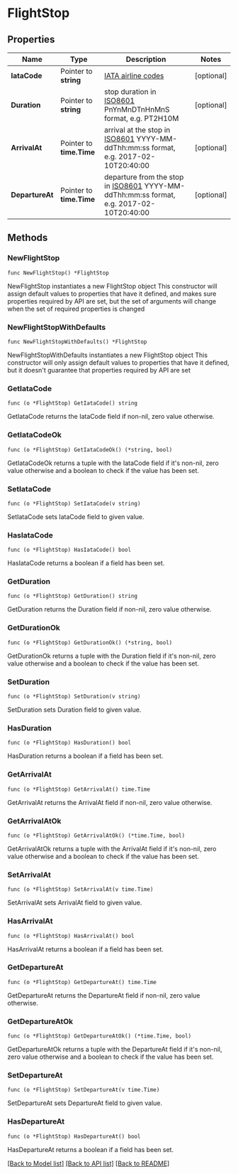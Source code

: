 # FlightStop

## Properties

Name | Type | Description | Notes
------------ | ------------- | ------------- | -------------
**IataCode** | Pointer to **string** | [IATA airline codes](http://www.iata.org/publications/Pages/code-search.aspx) | [optional] 
**Duration** | Pointer to **string** | stop duration in [ISO8601](https://en.wikipedia.org/wiki/ISO_8601) PnYnMnDTnHnMnS format, e.g. PT2H10M | [optional] 
**ArrivalAt** | Pointer to **time.Time** | arrival at the stop in [ISO8601](https://en.wikipedia.org/wiki/ISO_8601) YYYY-MM-ddThh:mm:ss format, e.g. 2017-02-10T20:40:00 | [optional] 
**DepartureAt** | Pointer to **time.Time** | departure from the stop in [ISO8601](https://en.wikipedia.org/wiki/ISO_8601) YYYY-MM-ddThh:mm:ss format, e.g. 2017-02-10T20:40:00 | [optional] 

## Methods

### NewFlightStop

`func NewFlightStop() *FlightStop`

NewFlightStop instantiates a new FlightStop object
This constructor will assign default values to properties that have it defined,
and makes sure properties required by API are set, but the set of arguments
will change when the set of required properties is changed

### NewFlightStopWithDefaults

`func NewFlightStopWithDefaults() *FlightStop`

NewFlightStopWithDefaults instantiates a new FlightStop object
This constructor will only assign default values to properties that have it defined,
but it doesn't guarantee that properties required by API are set

### GetIataCode

`func (o *FlightStop) GetIataCode() string`

GetIataCode returns the IataCode field if non-nil, zero value otherwise.

### GetIataCodeOk

`func (o *FlightStop) GetIataCodeOk() (*string, bool)`

GetIataCodeOk returns a tuple with the IataCode field if it's non-nil, zero value otherwise
and a boolean to check if the value has been set.

### SetIataCode

`func (o *FlightStop) SetIataCode(v string)`

SetIataCode sets IataCode field to given value.

### HasIataCode

`func (o *FlightStop) HasIataCode() bool`

HasIataCode returns a boolean if a field has been set.

### GetDuration

`func (o *FlightStop) GetDuration() string`

GetDuration returns the Duration field if non-nil, zero value otherwise.

### GetDurationOk

`func (o *FlightStop) GetDurationOk() (*string, bool)`

GetDurationOk returns a tuple with the Duration field if it's non-nil, zero value otherwise
and a boolean to check if the value has been set.

### SetDuration

`func (o *FlightStop) SetDuration(v string)`

SetDuration sets Duration field to given value.

### HasDuration

`func (o *FlightStop) HasDuration() bool`

HasDuration returns a boolean if a field has been set.

### GetArrivalAt

`func (o *FlightStop) GetArrivalAt() time.Time`

GetArrivalAt returns the ArrivalAt field if non-nil, zero value otherwise.

### GetArrivalAtOk

`func (o *FlightStop) GetArrivalAtOk() (*time.Time, bool)`

GetArrivalAtOk returns a tuple with the ArrivalAt field if it's non-nil, zero value otherwise
and a boolean to check if the value has been set.

### SetArrivalAt

`func (o *FlightStop) SetArrivalAt(v time.Time)`

SetArrivalAt sets ArrivalAt field to given value.

### HasArrivalAt

`func (o *FlightStop) HasArrivalAt() bool`

HasArrivalAt returns a boolean if a field has been set.

### GetDepartureAt

`func (o *FlightStop) GetDepartureAt() time.Time`

GetDepartureAt returns the DepartureAt field if non-nil, zero value otherwise.

### GetDepartureAtOk

`func (o *FlightStop) GetDepartureAtOk() (*time.Time, bool)`

GetDepartureAtOk returns a tuple with the DepartureAt field if it's non-nil, zero value otherwise
and a boolean to check if the value has been set.

### SetDepartureAt

`func (o *FlightStop) SetDepartureAt(v time.Time)`

SetDepartureAt sets DepartureAt field to given value.

### HasDepartureAt

`func (o *FlightStop) HasDepartureAt() bool`

HasDepartureAt returns a boolean if a field has been set.


[[Back to Model list]](../README.md#documentation-for-models) [[Back to API list]](../README.md#documentation-for-api-endpoints) [[Back to README]](../README.md)


